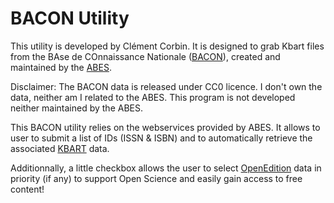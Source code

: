 # BACON Utility

This utility is developed by Clément Corbin. It is designed to grab Kbart files
from the BAse de COnnaissance Nationale ([BACON](https://bacon.abes.fr/)),
created and maintained by the [ABES](http://www.abes.fr).

Disclaimer: The BACON data is released under CC0 licence. I don't own the data,
neither am I related to the ABES. This program is not developed neither
maintained by the ABES.

This BACON utility relies on the webservices provided by ABES. It allows to user
to submit a list of IDs (ISSN & ISBN) and to automatically retrieve the
associated [KBART](https://www.niso.org/standards-committees/kbart) data.

Additionnally, a little checkbox allows the user to select [OpenEdition](https://www.openedition.org)
data in priority (if any) to support Open Science and easily gain access to free
content!

